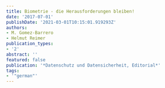 ```yaml
---
title: Biometrie - die Herausforderungen bleiben!
date: '2017-07-01'
publishDate: '2021-03-01T10:15:01.919293Z'
authors:
- M. Gomez-Barrero
- Helmut Reimer
publication_types:
- '2'
abstract: ''
featured: false
publication: '*Datenschutz und Datensicherheit, Editorial*'
tags:
- '"german"'
---
```


